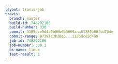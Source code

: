 ```yaml
---
layout: travis-job
travis:
  branch: master
  build-id: 748292105
  build-number: 330
  commit: 3185dce5d4a9b86b6b3669aaa61289b68fbd70de
  commit-range: 97391c3b20e5...3185dce5d4a9
  job-id: 748292106
  job-number: 330.1
  os-name: linux
  test-result: 1
---
```

